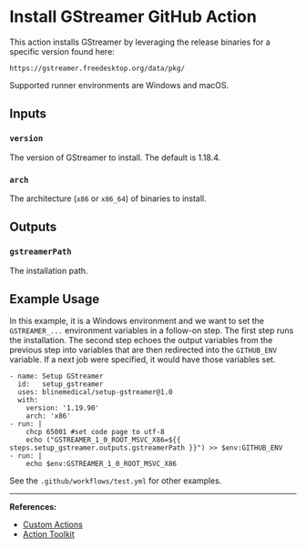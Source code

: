 # Install GStreamer GitHub Action

This action installs GStreamer by leveraging the release binaries for a specific version found here:

```
https://gstreamer.freedesktop.org/data/pkg/
```

Supported runner environments are Windows and macOS.

## Inputs

### `version`

The version of GStreamer to install.  The default is 1.18.4.

### `arch`

The architecture (`x86` or `x86_64`) of binaries to install.

## Outputs

### `gstreamerPath`

The installation path.

## Example Usage

In this example, it is a Windows environment and we want to set the `GSTREAMER_...` environment variables in a follow-on step.  The first step runs the installation.  The second step echoes the output variables from the previous step into variables that are then redirected into the `GITHUB_ENV` variable.  If a next job were specified, it would have those variables set.


```
- name: Setup GStreamer
  id:   setup_gstreamer
  uses: blinemedical/setup-gstreamer@1.0
  with:
    version: '1.19.90'
    arch: 'x86'
- run: |
    chcp 65001 #set code page to utf-8
    echo ("GSTREAMER_1_0_ROOT_MSVC_X86=${{ steps.setup_gstreamer.outputs.gstreamerPath }}") >> $env:GITHUB_ENV
- run: |
    echo $env:GSTREAMER_1_0_ROOT_MSVC_X86
```

See the `.github/workflows/test.yml` for other examples.

-------------
**References:**
 * [Custom Actions](https://docs.github.com/en/actions/creating-actions/about-custom-actions)
 * [Action Toolkit](https://github.com/actions/toolkit)
 